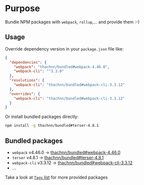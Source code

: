 # Purpose

Bundle NPM packages with `webpack`, `rollup`,... and provide them :-)

## Usage

Override dependency version in your `package.json` file like:

```json
{
  "dependencies": {
    "webpack": "thachnn/bundled#webpack-4.46.0",
    "webpack-cli": "^3.3.0"
  },
  "resolutions": {
    "webpack-cli": "thachnn/bundled#webpack-cli-3.3.12"
  },
  "overrides": {
    "webpack-cli": "thachnn/bundled#webpack-cli-3.3.12"
  }
}
```

Or install bundled packages directly:

```bash
npm install -g thachnn/bundled#terser-4.8.1
```

## Bundled packages

- `webpack` v4.46.0 -> [thachnn/bundled#webpack-4.46.0](../../releases/tag/webpack-4.46.0)
- `terser` v4.8.1 -> [thachnn/bundled#terser-4.8.1](../../releases/tag/terser-4.8.1)
- `webpack-cli` v3.3.12 -> [thachnn/bundled#webpack-cli-3.3.12](../../releases/tag/webpack-cli-3.3.12)
- ...

Take a look at [`Tags` list](../../tags) for more provided packages
